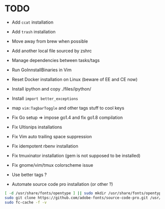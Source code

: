 # TODO

- Add `ccat` installation
- Add `trash` installation
- Move away from brew when possible
- Add another local file sourced by zshrc
- Manage dependencies between tasks/tags
- Run GoInnstallBinaries in Vim
- Reset Docker installation on Linux (beware of EE and CE now)
- Install ipython and copy ./files/ipython/
- Install `import better_exceptions`
- map `vim:TagbarToggle` and other tags stuff to cool keys

- Fix Go setup => impose go1.4 and fix go1.8 compilation
- Fix Ultisnips installations
- Fix Vim auto trailing space suppression
- Fix idempotent rbenv installation
- Fix tmuxinator installation (gem is not supposed to be installed)
- Fix gnome/vim/tmux colorscheme issue

- Use better tags ?

- Automate source code pro installation (or other ?)

```Bash
[ -d /usr/share/fonts/opentype ] || sudo mkdir /usr/share/fonts/opentype
sudo git clone https://github.com/adobe-fonts/source-code-pro.git /usr/share/fonts/opentype/scp
sudo fc-cache -f -v
```
